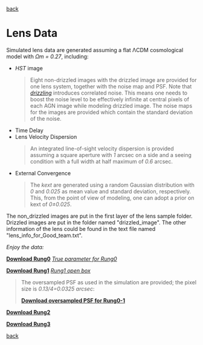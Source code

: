 [back](./)

# Lens Data

Simulated lens data are generated assuming a flat ΛCDM cosmological model with *Ωm = 0.27*, including:

* _HST_ image
  >Eight non-drizzled images with the drizzled image are provided for one lens system, together with the noise map and PSF. Note that [_drizzling_](http://www.stsci.edu/hst/wfpc2/analysis/drizzle.html) introduces correlated noise. This means one needs to boost the noise level to be effectively infinite at central pixels of each AGN image while modeling drizzled image. The noise maps for the images are provided which contain the standard deviation of the noise.
* Time Delay
* Lens Velocity Dispersion
  >An integrated line-of-sight velocity dispersion is provided assuming a square aperture with *1* arcsec on a side and a seeing condition with a full width at half maximum of *0.6* arcsec.
* External Convergence
  >The *kext* are generated using a random Gaussian distribution with *0* and *0.025* as mean value and standard deviation, respectively. This, from the point of view of modeling, one can adopt a prior on kext of *0±0.025*.
  
The non_drizzled images are put in the first layer of the lens sample folder. Drizzled images are put in the folder named "drizzled_image". The other information of the lens could be found in the text file named "lens_info_for_Good_team.txt". 

_Enjoy the data:_

[**Download Rung0**](data/rung0.tar.gz) [*True parameter for Rung0*](data/rung0_open_box.tar.gz)

[**Download Rung1**](data/rung1.tar.gz) [*Rung1 open box*](data/rung1_open_box.zip)

   >The oversampled PSF as used in the simulation are provided; the pixel size is *0.13/4=0.0325 arcsec*:
   >
   >  [**Download oversampled PSF for Rung0-1**](data/oversampled_PSF.fits)


[**Download Rung2**](data/rung2.tar.gz)

[**Download Rung3**](data/rung3.tar.gz)

[back](./)
